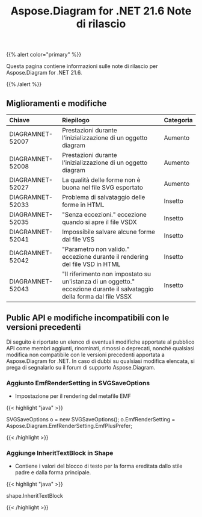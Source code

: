﻿---
title: Aspose.Diagram for .NET 21.6 Note di rilascio
type: docs
weight: 7
url: /it/net/aspose-diagram-for-net-21-6-release-notes/
---
{{% alert color="primary" %}} 

Questa pagina contiene informazioni sulle note di rilascio per Aspose.Diagram for .NET 21.6.

{{% /alert %}} 
## **Miglioramenti e modifiche**

|**Chiave**|**Riepilogo**|**Categoria**|
|:- |:- |:- |
|DIAGRAMNET-52007|Prestazioni durante l'inizializzazione di un oggetto diagram|Aumento|
|DIAGRAMNET-52008|Prestazioni durante l'inizializzazione di un oggetto diagram|Aumento|
|DIAGRAMNET-52027|La qualità delle forme non è buona nel file SVG esportato|Aumento|
|DIAGRAMNET-52033|Problema di salvataggio delle forme in HTML|Insetto|
|DIAGRAMNET-52035|"Senza eccezioni." eccezione quando si apre il file VSDX|Insetto|
|DIAGRAMNET-52041|Impossibile salvare alcune forme dal file VSS|Insetto|
|DIAGRAMNET-52042|"Parametro non valido." eccezione durante il rendering del file VSD in HTML|Insetto|
|DIAGRAMNET-52043|"Il riferimento non impostato su un'istanza di un oggetto." eccezione durante il salvataggio della forma dal file VSSX|Insetto|

## **Public API e modifiche incompatibili con le versioni precedenti**
Di seguito è riportato un elenco di eventuali modifiche apportate al pubblico API come membri aggiunti, rinominati, rimossi o deprecati, nonché qualsiasi modifica non compatibile con le versioni precedenti apportata a Aspose.Diagram for .NET. In caso di dubbi su qualsiasi modifica elencata, si prega di segnalarlo su il forum di supporto Aspose.Diagram.
### **Aggiunto EmfRenderSetting in SVGSaveOptions**
- Impostazione per il rendering del metafile EMF

{{< highlight "java" >}}

SVGSaveOptions o = new SVGSaveOptions();
o.EmfRenderSetting = Aspose.Diagram.EmfRenderSetting.EmfPlusPrefer;

{{< /highlight >}}
### **Aggiunge InheritTextBlock in Shape**
- Contiene i valori del blocco di testo per la forma ereditata dallo stile padre e dalla forma principale.



{{< highlight "java" >}}

shape.InheritTextBlock

{{< /highlight >}}





